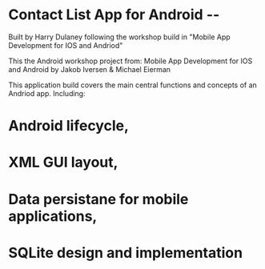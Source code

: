 # Contact List App for Android --
Built by Harry Dulaney following the workshop build in "Mobile App Development for IOS and Andriod"

This the Android workshop project from: Mobile App Development for IOS and Android by Jakob Iversen &amp; Michael Eierman

This application build covers the main central functions and concepts of an Andriod app.
Including: 

# Android lifecycle,
# XML GUI layout,
# Data persistane for mobile applications,
# SQLite design and implementation


